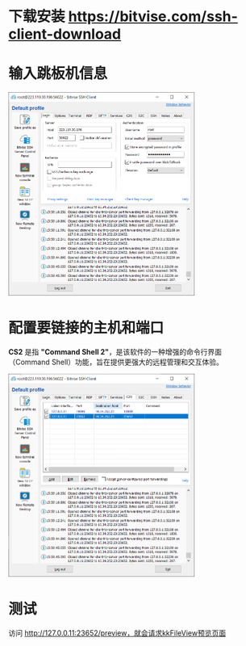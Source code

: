 # 下载安装 https://bitvise.com/ssh-client-download 

# 输入跳板机信息

<img src="./assets/image-20241231160244095.png" alt="image-20241231160244095" style="zoom:50%;" />

# 配置要链接的主机和端口

**CS2** 是指 **"Command Shell 2"**，是该软件的一种增强的命令行界面（Command Shell）功能，旨在提供更强大的远程管理和交互体验。

<img src="./assets/image-20241231160337171.png" alt="image-20241231160337171" style="zoom:50%;" />

# 测试

访问 http://127.0.0.11:23652/preview，就会请求kkFileView预览页面
